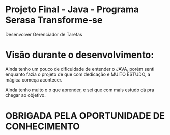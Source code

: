 
# Projeto Final - Java - Programa Serasa Transforme-se

Desenvolver Gerenciador de Tarefas


# Visão durante o desenvolvimento:

Ainda tenho um pouco de dificuldade de entender o JAVA, porém senti enquanto fazia o projeto de que com dedicação e MUITO ESTUDO, a mágica começa acontecer.

Ainda tenho muito o o que aprender, e sei que com mais estudo dá pra chegar ao objetivo.

# OBRIGADA PELA OPORTUNIDADE DE CONHECIMENTO












